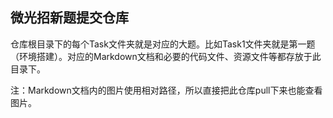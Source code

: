 ## 微光招新题提交仓库

仓库根目录下的每个Task文件夹就是对应的大题。比如Task1文件夹就是第一题（环境搭建）。对应的Markdown文档和必要的代码文件、资源文件等都存放于此目录下。

注：Markdown文档内的图片使用相对路径，所以直接把此仓库pull下来也能查看图片。
